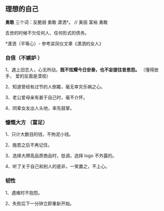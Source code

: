 ## 理想的自己

**勇敢**
三个词：反脆弱 勇敢 潇洒*。 // 美丽 富裕 勇敢

去世的时候不欠任何人、任何形式的债务。




*潇洒（平等心）- 参考梁凤仪文章《潇洒的女人》


### 自信（不嫉妒 ）

1、遇上旧恋人，心无所动。**既不炫耀今日安泰，也不妄提往昔恩怨。** （懂得放手， 爱的反面是漠视）

2、知道曾经有过节的人倒霉，毫无幸灾乐祸之心。

3、老公爱母亲有甚于自己时，毫不介怀。

4、同辈女友出人头地，率先鼓掌。

### 慷慨大方 （富足）

1、只计大数目的钱，不拘泥小钱。

2、施恩之后不再记住。

3、选择大牌高品质商品时，低调，选择 logo 不外露的。

4、听了关于自己和别人的是非，一笑置之，不上心。


### 韧性

1、遇难时不抱怨。

2、失败后下一分钟立即重新开始。
